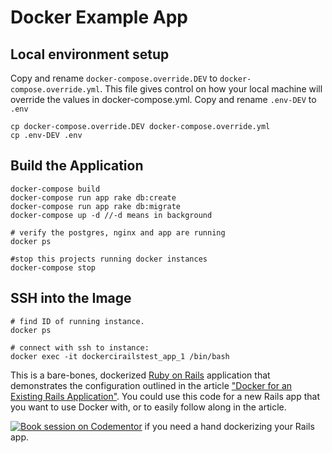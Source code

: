 # Docker Example App

## Local environment setup
Copy and rename `docker-compose.override.DEV` to `docker-compose.override.yml`. This file gives control on how your local machine will override the values in docker-compose.yml. Copy and rename `.env-DEV` to `.env`
```
cp docker-compose.override.DEV docker-compose.override.yml
cp .env-DEV .env
```


## Build the Application
```
docker-compose build
docker-compose run app rake db:create
docker-compose run app rake db:migrate
docker-compose up -d //-d means in background

# verify the postgres, nginx and app are running
docker ps

#stop this projects running docker instances
docker-compose stop
```

## SSH into the Image
```
# find ID of running instance.
docker ps

# connect with ssh to instance:
docker exec -it dockercirailstest_app_1 /bin/bash
```

This is a bare-bones, dockerized [Ruby on Rails](http://rubyonrails.org) application that demonstrates the configuration  outlined in the article ["Docker for an Existing Rails Application"](http://chrisstump.online/2016/02/20/docker-existing-rails-application/). You could use this code for a new Rails app that you want to use Docker with, or to easily follow along in the article. 

[![Book session on Codementor](https://cdn.codementor.io/badges/book_session_github.svg)](https://www.codementor.io/cstump?utm_source=github&utm_medium=button&utm_term=cstump&utm_campaign=github) if you need a hand dockerizing your Rails app.
